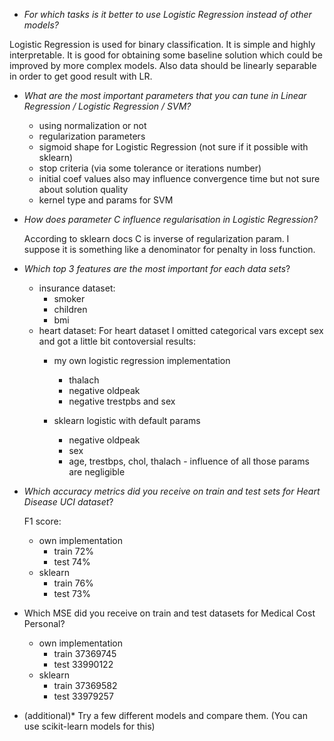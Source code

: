 + _For which tasks is it better to use Logistic Regression instead of other models?_

Logistic Regression is used for binary classification. It is simple and highly interpretable.
It is good for obtaining some baseline solution which could be improved by more complex models.
Also data should be linearly separable in order to get good result with LR.

+ _What are the most important parameters that you can tune in Linear Regression / Logistic Regression / SVM?_
    
    + using normalization or not
    + regularization parameters
    + sigmoid shape for Logistic Regression (not sure if it possible with sklearn)
    + stop criteria (via some tolerance or iterations number)
    + initial coef values also may influence convergence time but not sure about solution quality
    + kernel type and params for SVM

+ _How does parameter C influence regularisation in Logistic Regression?_
    
    According to sklearn docs C is inverse of regularization param.
    I suppose it is something like a denominator for penalty in loss function.

+ _Which top 3 features are the most important for each data sets_?
    
    + insurance dataset:
        + smoker
        + children
        + bmi
    + heart dataset:
        For heart dataset I omitted categorical vars except sex and got a little bit contoversial results:
        + my own logistic regression implementation
            + thalach
            + negative oldpeak
            + negative trestpbs and sex
            
        + sklearn logistic with default params
            + negative oldpeak
            + sex
            + age, trestbps, chol, thalach - influence of all those params are negligible
    

+ _Which accuracy metrics did you receive on train and test sets for Heart Disease UCI dataset_?
    
    F1 score:
    + own implementation
        + train 72%
        + test 74%
    + sklearn
        + train 76%
        + test 73%

+ Which MSE did you receive on train and test datasets for Medical Cost Personal?
    + own implementation
        + train 37369745
        + test 33990122
    + sklearn
        + train 37369582
        + test 33979257

+ (additional)* Try a few different models and compare them. (You can use scikit-learn models for this)
